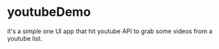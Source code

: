 # youtubeDemo
it's a simple one UI app that hit youtube API to grab some videos from a youtube list.
